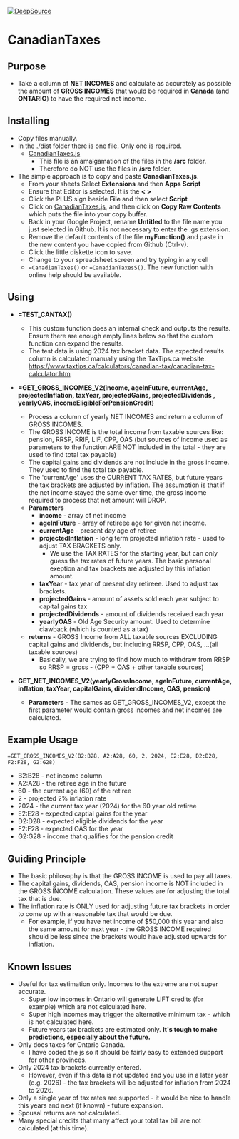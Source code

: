 [![DeepSource](https://deepsource.io/gh/demmings/CanadianTaxes.svg/?label=active+issues&show_trend=true&token=uIplDc6IW1XQfmDks0l97l4C)](https://deepsource.io/gh/demmings/CanadianTaxes/?ref=repository-badge)


# CanadianTaxes

## Purpose

* Take a column of **NET INCOMES** and calculate as accurately as possible the amount of **GROSS INCOMES** that would be required in **Canada** (and **ONTARIO**) to have the required net income.


## Installing

* Copy files manually.
* In the ./dist folder there is one file.  Only one is required.  
    * [CanadianTaxes.js](https://github.com/demmings/CanadianTaxes/blob/main/dist/CanadianTaxes.js)
        * This file is an amalgamation of the files in the **/src** folder.
        * Therefore do NOT use the files in **/src** folder.
* The simple approach is to copy and paste **CanadianTaxes.js**.
    * From your sheets Select **Extensions** and then **Apps Script**
    * Ensure that Editor is selected.  It is the **< >**
    * Click the PLUS sign beside **File** and then select **Script**
    * Click on [CanadianTaxes.js](https://github.com/demmings/CanadianTaxes/blob/main/dist/CanadianTaxes.js), and then click on **Copy Raw Contents** which puts the file into your copy buffer.
    * Back in your Google Project, rename **Untitled** to the file name you just selected in Github.  It is not necessary to enter the .gs extension.
    * Remove the default contents of the file **myFunction()** and paste in the new content you have copied from Github (Ctrl-v).
    * Click the little diskette icon to save.
    * Change to your spreadsheet screen and try typing in any cell
    * ```=CanadianTaxes()``` or ```=CanadianTaxesS()```.  The new function with online help should be available.

## Using

* **=TEST_CANTAX()**
  * This custom function does an internal check and outputs the results.  Ensure there are enough empty lines below so that the custom function can expand the results.
  * The test data is using 2024 tax bracket data.  The expected results column is calculated manually using the TaxTips.ca website.  https://www.taxtips.ca/calculators/canadian-tax/canadian-tax-calculator.htm

* **=GET_GROSS_INCOMES_V2(income, ageInFuture, currentAge, projectedInflation, taxYear, projectedGains, projectedDividends , yearlyOAS, incomeEligibleForPensionCredit)**
   * Process a column of yearly NET INCOMES and return a column of GROSS INCOMES.
   * The GROSS INCOME is the total income from taxable sources like:  pension, RRSP, RRIF, LIF, CPP, OAS (but sources of income used as parameters to the function ARE NOT included in the total - they are used to find total tax payable)
   * The capital gains and dividends are not include in the gross income. They used to find the total tax payable.
   * The 'currentAge' uses the CURRENT TAX RATES, but future years the tax brackets are adjusted by inflation.  The assumption is that if the net income stayed the same over time, the gross income required to process that net amount will DROP.
   * **Parameters**
     * **income** - array of net income
     * **ageInFuture** - array of retireee age for given net income. 
     * **currentAge** - present day age of retiree
     * **projectedInflation** - long term projected inflation rate - used to adjust TAX BRACKETS only.
       * We use the TAX RATES for the starting year, but can only guess the tax rates of future years.  The basic personal exeption and tax brackets are adjusted by this inflation amount.
     * **taxYear** - tax year of present day retireee.  Used to adjust tax brackets.
     * **projectedGains** - amount of assets sold each year subject to capital gains tax
     * **projectedDividends** - amount of dividends received each year
     * **yearlyOAS** - Old Age Security amount.  Used to determine clawback (which is counted as a tax)
   * **returns**  - GROSS Income from ALL taxable sources EXCLUDING capital gains and dividends, but including RRSP, CPP, OAS, ...(all taxable sources)
     * Basically, we are trying to find how much to withdraw from RRSP so RRSP = gross - (CPP + OAS + other taxable sources)
  
 * **GET_NET_INCOMES_V2(yearlyGrossIncome, ageInFuture, currentAge, inflation, taxYear, capitalGains, dividendIncome, OAS, pension)**
   * **Parameters** - The sames as GET_GROSS_INCOMES_V2, except the first parameter would contain gross incomes and net incomes are calculated.

## Example Usage

```=GET_GROSS_INCOMES_V2(B2:B28, A2:A28, 60, 2, 2024, E2:E28, D2:D28, F2:F28, G2:G28)```

  * B2:B28 - net income column
  * A2:A28 - the retiree age in the future
  * 60 - the current age (60) of the retiree
  * 2 - projected 2% inflation rate
  * 2024 - the current tax year (2024) for the 60 year old retiree
  * E2:E28 - expected captial gains for the year
  * D2:D28 - expected eligible dividends for the year
  * F2:F28 - expected OAS for the year
  * G2:G28 - income that qualifies for the pension credit

## Guiding Principle
* The basic philosophy is that the GROSS INCOME is used to pay all taxes.
* The capital gains, dividends, OAS, pension income is NOT included in the GROSS INCOME calculation.  These values are for adjusting the total tax that is due.
* The inflation rate is ONLY used for adjusting future tax brackets in order to come up with a reasonable tax that would be due.
  * For example, if you have net income of $50,000 this year and also the same amount for next year - the GROSS INCOME required should be less since the brackets would have adjusted upwards for inflation.

##  Known Issues
*  Useful for tax estimation only.  Incomes to the extreme are not super accurate.
   *  Super low incomes in Ontario will generate LIFT credits (for example) which are not calculated here.
   *  Super high incomes may trigger the alternative minimum tax - which is not calculated here.
   *  Future years tax brackets are estimated only.  **It's tough to make predictions, especially about the future.**
*  Only does taxes for Ontario Canada.
    *   I have coded the js so it should be fairly easy to extended support for other provinces.
*  Only 2024 tax brackets currently entered.
   *  However, even if this data is not updated and you use in a later year (e.g. 2026) - the tax brackets will be adjusted for inflation from 2024 to 2026.  
*  Only a single year of tax rates are supported - it would be nice to handle this years and next (if known) -  future expansion.
*  Spousal returns are not calculated.
*  Many special credits that many affect your total tax bill are not calculated (at this time).
